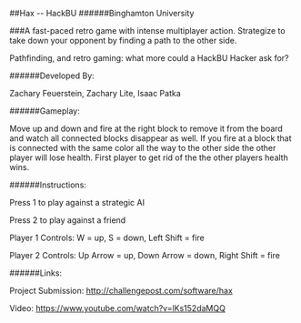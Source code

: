 ##Hax -- HackBU
######Binghamton University

###A fast-paced retro game with intense multiplayer action.  Strategize to take down your opponent by finding a path to the other side.

Pathfinding, and retro gaming: what more could a HackBU Hacker ask for?

######Developed By:

Zachary Feuerstein, Zachary Lite, Isaac Patka

######Gameplay:

Move up and down and fire at the right block to remove it from the board and watch all connected blocks disappear as well. If you fire at a block that is connected with the same color all the way to the other side the other player will lose health. First player to get rid of the the other players health wins.

######Instructions:

Press 1 to play against a strategic AI

Press 2 to play against a friend

Player 1 Controls: W = up, S = down, Left Shift = fire

Player 2 Controls: Up Arrow = up, Down Arrow = down, Right Shift = fire


######Links:

Project Submission: http://challengepost.com/software/hax

Video: https://www.youtube.com/watch?v=lKs152daMQQ